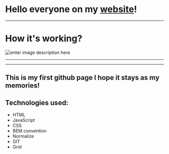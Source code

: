  # Hello everyone on my [website](https://picioo.github.io/to-do-list/)!
 ---

 # How it's working?

![enter image description here](img/animation.gif)

---
---

## This is my first github page I hope it stays as my memories!
 
 ## Technologies used:
- HTML
- JavaScript
- CSS
- BEM convention
- Normalize
- GIT
- Grid

